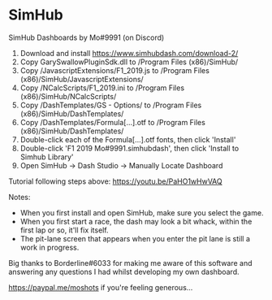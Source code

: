 # SimHub
SimHub Dashboards by Mo#9991 (on Discord)

1. Download and install https://www.simhubdash.com/download-2/
2. Copy GarySwallowPluginSdk.dll to /Program Files (x86)/SimHub/
3. Copy /JavascriptExtensions/F1_2019.js to /Program Files (x86)/SimHub/JavascriptExtensions/
4. Copy /NCalcScripts/F1_2019.ini to /Program Files (x86)/SimHub/NCalcScripts/
5. Copy /DashTemplates/GS - Options/ to /Program Files (x86)/SimHub/DashTemplates/
6. Copy /DashTemplates/Formula[...].otf to /Program Files (x86)/SimHub/DashTemplates/
7. Double-click each of the Formula[...].otf fonts, then click 'Install'
8. Double-click 'F1 2019 Mo#9991.simhubdash', then click 'Install to Simhub Library'
9. Open SimHub -> Dash Studio -> Manually Locate Dashboard

Tutorial following steps above: https://youtu.be/PaHO1wHwVAQ

Notes: 
- When you first install and open SimHub, make sure you select the game.
- When you first start a race, the dash may look a bit whack, within the first lap or so, it'll fix itself.
- The pit-lane screen that appears when you enter the pit lane is still a work in progress. 

Big thanks to Borderline#6033 for making me aware of this software and answering any questions I had whilst developing my own dashboard.

https://paypal.me/moshots if you're feeling generous...
